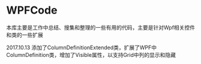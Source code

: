 # WPFCode
本库主要是工作中总结、搜集和整理的一些有用的代码，主要是针对Wpf相关控件和类的一些扩展

2017.10.13 添加了ColumnDefinitionExtended类，扩展了WPF中ColumnDefinition类，增加了Visible属性，以支持Grid中列的显示和隐藏

